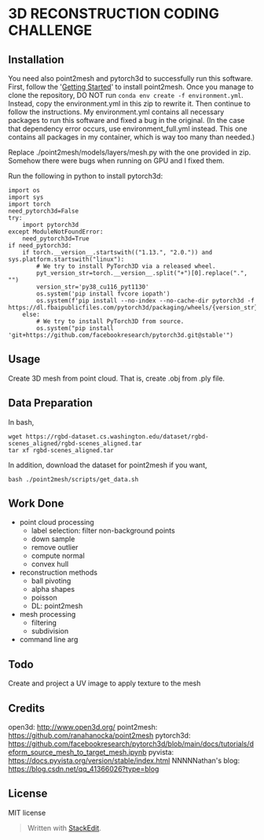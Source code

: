 ﻿
# 3D RECONSTRUCTION CODING CHALLENGE



## Installation
You need also point2mesh and pytorch3d to successfully run this software. 
First, follow the '[Getting Started](https://github.com/ranahanocka/point2mesh)' to install point2mesh. Once you manage to clone the repository, DO NOT run `conda env create -f environment.yml`. Instead, copy the environment.yml in this zip to rewrite it. Then continue to follow the instructions. My environment.yml contains all necessary packages to run this software and fixed a bug in the original. (In the case that dependency error occurs, use environment_full.yml instead. This one contains all packages in my container, which is way too many than needed.)

Replace ./point2mesh/models/layers/mesh.py with the one provided in zip. Somehow there were bugs when running on GPU and I fixed them.

Run the following in python to install pytorch3d:

    import os
    import sys
    import torch
    need_pytorch3d=False
    try:
        import pytorch3d
    except ModuleNotFoundError:
        need_pytorch3d=True
    if need_pytorch3d:
        if torch.__version__.startswith(("1.13.", "2.0.")) and sys.platform.startswith("linux"):
            # We try to install PyTorch3D via a released wheel.
            pyt_version_str=torch.__version__.split("+")[0].replace(".", "")
            version_str='py38_cu116_pyt1130'
            os.system('pip install fvcore iopath')
            os.system(f'pip install --no-index --no-cache-dir pytorch3d -f https://dl.fbaipublicfiles.com/pytorch3d/packaging/wheels/{version_str}/download.html')
        else:
            # We try to install PyTorch3D from source.
            os.system("pip install 'git+https://github.com/facebookresearch/pytorch3d.git@stable'")

## Usage

Create 3D mesh from point cloud. That is, create .obj from .ply file.

## Data Preparation
In bash,

    wget https://rgbd-dataset.cs.washington.edu/dataset/rgbd-scenes_aligned/rgbd-scenes_aligned.tar
    tar xf rgbd-scenes_aligned.tar
In addition, download the dataset for point2mesh if you want,

    bash ./point2mesh/scripts/get_data.sh

## Work Done

 - point cloud processing
	 - label selection: filter non-background points
	 - down sample
	 - remove outlier
	 - compute normal
	 - convex hull
 - reconstruction methods
	 - ball pivoting
	 - alpha shapes
	 - poisson
	 - DL: point2mesh
 - mesh processing
	 - filtering
	 - subdivision
 - command line arg

## Todo

Create and project a UV image to apply texture to the mesh


## Credits

open3d: http://www.open3d.org/
point2mesh: https://github.com/ranahanocka/point2mesh
pytorch3d: https://github.com/facebookresearch/pytorch3d/blob/main/docs/tutorials/deform_source_mesh_to_target_mesh.ipynb
pyvista: https://docs.pyvista.org/version/stable/index.html
NNNNNathan's blog: https://blog.csdn.net/qq_41366026?type=blog

## License

MIT license
> Written with [StackEdit](https://stackedit.io/).
